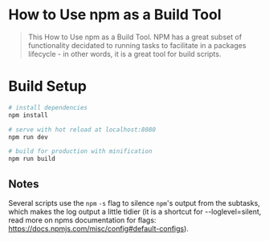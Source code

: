 # How to Use npm as a Build Tool

> This How to Use npm as a Build Tool. NPM has a great subset of functionality decidated to running tasks to facilitate in a packages lifecycle - in other words, it is a great tool for build scripts.

# Build Setup

``` bash
# install dependencies
npm install

# serve with hot reload at localhost:8080
npm run dev

# build for production with minification
npm run build
```

## Notes

Several scripts use the `npm` `-s` flag to silence `npm`'s output from the subtasks, which makes the log output a little tidier (it is a shortcut for --loglevel=silent, read more on npms documentation for flags: https://docs.npmjs.com/misc/config#default-configs).
